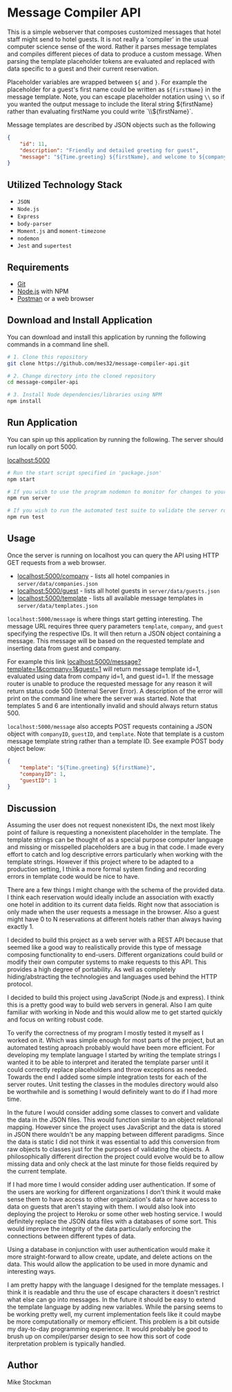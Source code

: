 # Message Compiler API
This is a simple webserver that composes customized messages that hotel staff might send to hotel guests. It is not really a 'compiler' in the usual computer science sense of the word. Rather it parses message templates and compiles different pieces of data to produce a custom message. When parsing the template placeholder tokens are evaluated and replaced with data specific to a guest and their current reservation.

Placeholder variables are wrapped between `${` and `}`. For example the placeholder for a guest's first name could be written as `${firstName}` in the message template. Note, you can escape placeholder notation using `\\` so if you wanted the output message to include the literal string ${firstName} rather than evaluating firstName you could write `\\${firstName}`.

Message templates are described by JSON objects such as the following

```json
{
    "id": 11,
    "description": "Friendly and detailed greeting for guest",
    "message": "${Time.greeting} ${firstName}, and welcome to ${company}! Room ${roomNumber} is now ready you. Enjoy your stay, and let us know if you need anything"
}
```

## Utilized Technology Stack
- `JSON`
- `Node.js`
- `Express`
- `body-parser`
- `Moment.js` and `moment-timezone`
- `nodemon`
- `Jest` and `supertest`

## Requirements
- [Git](https://git-scm.com/)
- [Node.js](https://nodejs.org/en/) with NPM
- [Postman](https://www.getpostman.com/) or a web browser

## Download and Install Application
You can download and install this application by running the following commands in a command line shell.

```bash
# 1. Clone this repository
git clone https://github.com/mes32/message-compiler-api.git

# 2. Change directory into the cloned repository
cd message-compiler-api

# 3. Install Node dependencies/libraries using NPM
npm install
```

## Run Application
You can spin up this application by running the following. The server should run locally on port 5000.

[localhost:5000](http://localhost:5000)

```bash
# Run the start script specified in 'package.json'
npm start

# If you wish to use the program nodemon to monitor for changes to your files you could run this instead
npm run server

# If you wish to run the automated test suite to validate the server routes
npm run test
```

## Usage
Once the server is running on localhost you can query the API using HTTP GET requests from a web browser.

- [localhost:5000/company](http://localhost:5000/company) - lists all hotel companies in `server/data/companies.json`
- [localhost:5000/guest](http://localhost:5000/guest) - lists all hotel guests in `server/data/guests.json`
- [localhost:5000/template](http://localhost:5000/template) - lists all available message templates in `server/data/templates.json`

`localhost:5000/message` is where things start getting interesting. The message URL requires three query parameters `template`, `company`, and `guest` specifying the respective IDs. It will then return a JSON object containing a message. This message will be based on the requested template and inserting data from guest and company. 

For example this link [localhost:5000/message?template=1&company=1&guest=1](http://localhost:5000/message?template=1&company=1&guest=1) will return message template id=1, evaluated using data from company id=1, and guest id=1. If the message router is unable to produce the requested message for any reason it will return status code 500 (Internal Server Error). A description of the error will print on the command line where the server was started. Note that templates 5 and 6 are intentionally invalid and should always return status 500.

`localhost:5000/message` also accepts POST requests containing a JSON object with `companyID`, `guestID`, and `template`. Note that template is a custom message template string rather than a template ID. See example POST body object below:

```json
{
	"template": "${Time.greeting} ${firstName}",
	"companyID": 1,
	"guestID": 1
}
```

## Discussion
Assuming the user does not request nonexistent IDs, the next most likely point of failure is requesting a nonexistent placeholder in the template. The template strings can be thought of as a special purpose computer language and missing or misspelled placeholders are a bug in that code. I made every effort to catch and log descriptive errors particularly when working with the template strings. However if this project where to be adapted to a production setting, I think a more formal system finding and recording errors in template code would be nice to have.

There are a few things I might change with the schema of the provided data. I think each reservation would ideally include an association with exactly one hotel in addition to its current data fields. Right now that association is only made when the user requests a message in the browser. Also a guest might have 0 to N reservations at different hotels rather than always having exactly 1.

I decided to build this project as a web server with a REST API because that seemed like a good way to realistically provide this type of message composing functionality to end-users. Different organizations could build or modify their own computer systems to make requests to this API. This provides a high degree of portability. As well as completely hiding/abstracting the technologies and languages used behind the HTTP protocol.

I decided to build this project using JavaScript (Node.js and express). I think this is a pretty good way to build web servers in general. Also I am quite familiar with working in Node and this would allow me to get started quickly and focus on writing robust code.

To verify the correctness of my program I mostly tested it myself as I worked on it. Which was simple enough for most parts of the project, but an automated testing aproach probably would have been more efficient. For developing my template language I started by writing the template strings I wanted it to be able to interpret and iterated the template parser until it could correctly replace placeholders and throw exceptions as needed. Towards the end I added some simple integration tests for each of the server routes. Unit testing the classes in the modules directory would also be worthwhile and is something I would definitely want to do if I had more time.

In the future I would consider adding some classes to convert and validate the data in the JSON files. This would function similar to an object relational mapping. However since the project uses JavaScript and the data is stored in JSON there wouldn't be any mapping between different paradigms. Since the data is static I did not think it was essential to add this conversion from raw objects to classes just for the purposes of validating the objects. A philosophically different direction the project could evolve would be to allow missing data and only check at the last minute for those fields required by the current template.

If I had more time I would consider adding user authentication. If some of the users are working for different organizations I don't think it would make sense them to have access to other organization's data or have access to data on guests that aren't staying with them. I would also look into deploying the project to Heroku or some other web hosting service. I would definitely replace the JSON data files with a databases of some sort. This would improve the integrity of the data particularly enforcing the connections between different types of data.

Using a database in conjunction with user authentication would make it more straight-forward to allow create, update, and delete actions on the data. This would allow the application to be used in more dynamic and interesting ways.

I am pretty happy with the language I designed for the template messages. I think it is readable and thru the use of escape characters it doesn't restrict what else can go into messages. In the future it should be easy to extend the template language by adding new variables. While the parsing seems to be working pretty well, my current implementation feels like it could maybe be more computationally or memory efficient. This problem is a bit outside my day-to-day programming experience. It would probably be good to brush up on compiler/parser design to see how this sort of code iterpretation problem is typically handled. 

## Author
Mike Stockman